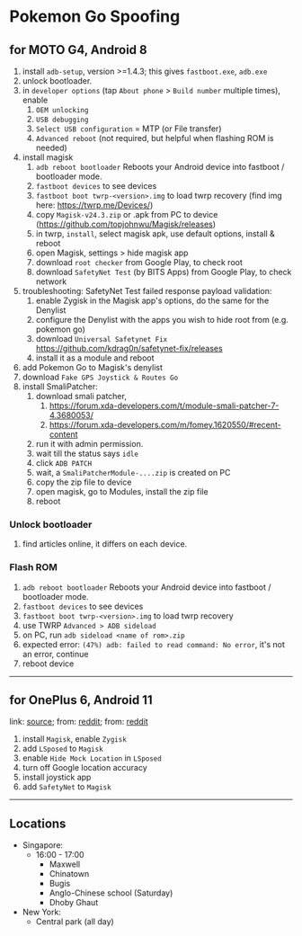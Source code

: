 # Pokemon Go Spoofing

## for MOTO G4, Android 8

1. install `adb-setup`, version >=1.4.3; this gives `fastboot.exe`, `adb.exe`
2. unlock bootloader.
3. in `developer options` (tap `About phone` > `Build number` multiple times), enable
    1. `OEM unlocking`
    2. `USB debugging`
    3. `Select USB configuration` = MTP (or File transfer)
    4. `Advanced reboot` (not required, but helpful when flashing ROM is needed)
4. install magisk
    1. `adb reboot bootloader` Reboots your Android device into fastboot / bootloader mode.
    2. `fastboot devices` to see devices
    3. `fastboot boot twrp-<version>.img` to load twrp recovery (find img here: https://twrp.me/Devices/)
    4. copy `Magisk-v24.3.zip` or .apk from PC to device (https://github.com/topjohnwu/Magisk/releases)
    5. in twrp, `install`, select magisk apk, use default options, install & reboot
    6. open Magisk, settings > hide magisk app
    7. download `root checker` from Google Play, to check root
    8. download `SafetyNet Test` (by BITS Apps) from Google Play, to check network
5. troubleshooting: SafetyNet Test failed response payload validation:
    1. enable Zygisk in the Magisk app's options, do the same for the Denylist
    2. configure the Denylist with the apps you wish to hide root from (e.g. pokemon go)
    3. download `Universal Safetynet Fix` https://github.com/kdrag0n/safetynet-fix/releases
    4. install it as a module and reboot
6. add Pokemon Go to Magisk's denylist
7. download `Fake GPS Joystick & Routes Go`
8. install SmaliPatcher:
    1. download smali patcher, 
        1. https://forum.xda-developers.com/t/module-smali-patcher-7-4.3680053/
        2. https://forum.xda-developers.com/m/fomey.1620550/#recent-content
    3. run it with admin permission.
    4. wait till the status says `idle`
    5. click `ADB PATCH`
    6. wait, a `SmaliPatcherModule-....zip` is created on PC
    7. copy the zip file to device
    8. open magisk, go to Modules, install the zip file
    9. reboot

### Unlock bootloader

1. find articles online, it differs on each device.

### Flash ROM

1. `adb reboot bootloader` Reboots your Android device into fastboot / bootloader mode.
2. `fastboot devices` to see devices
3. `fastboot boot twrp-<version>.img` to load twrp recovery
4. use TWRP `Advanced > ADB sideload`
5. on PC, run `adb sideload <name of rom>.zip`
6. expected error: `(47%) adb: failed to read command: No error`, it's not an error, continue
7. reboot device

---

## for OnePlus 6, Android 11

link: [source](https://docs.google.com/document/d/1tc1ygrT2q51jSmFMy6-VsRmc-lsROxrFEcAtrqH7z28/edit);
from: [reddit](https://www.reddit.com/r/PoGoAndroidSpoofing/comments/171ry0n/rooted_method_1_lsposed_guide_for_android_8_9_10/);
from: [reddit](https://www.reddit.com/r/PoGoAndroidSpoofing/comments/rtyeyg/clickpress_here_mega_post_4_everything_you_need/)

1. install `Magisk`, enable `Zygisk`
2. add `LSposed` to `Magisk`
3. enable `Hide Mock Location` in `LSposed`
4. turn off Google location accuracy
5. install joystick app
6. add `SafetyNet` to `Magisk`

---

## Locations

- Singapore:
  - 16:00 - 17:00
    - Maxwell
    - Chinatown
    - Bugis
    - Anglo-Chinese school (Saturday)
    - Dhoby Ghaut
- New York:
  - Central park (all day)
